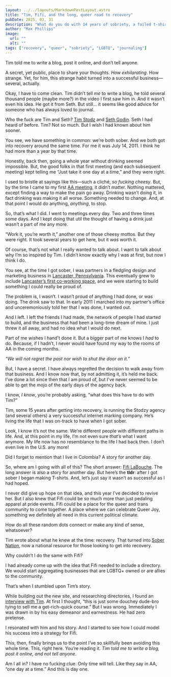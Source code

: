 ```yaml
---
layout: ../../layouts/MarkdownPostLayout.astro
title: "Tim, Fifi, and the long, queer road to recovery"
pubDate: 2025, 03, 31
description: "What do you do with 14 years of sobriety, a failed t-shirt business, and a need to connect with people? Start a blog."
author: "Max Phillips"
image:
  url: ""
  alt: ""
tags: ["recovery", "queer", "sobriety", "LGBTQ", "journaling"]
---
```


Tim told me to write a blog, post it online, and don’t tell anyone. 

A secret, yet public, place to share your thoughts. *How exhilarating*. How strange. Yet, for him, this strange habit turned into a successful business—several, actually.

Okay, I have to come clean. Tim didn’t tell *me* to write a blog, he told several thousand people (maybe more?) in the video I first saw him in. And it wasn’t even his idea. He got it from Seth. But still...  it seems like good advice for someone who has always loved to journal.

Who the fuck are Tim and Seth? [Tim Stodz](https://www.timstodz.com) and [Seth Godin](https://seths.blog). Seth I had heard of before. Tim? Not so much. But I wish I had known about him sooner.

You see, we have something in common: we’re both sober. And we both got into recovery around the same time. For me it was July 14, 2011. I think he had more than a year by that time.

Honestly, back then, going a whole year without drinking seemed impossible. But, the good folks in that first meeting (and each subsequent meeting) kept telling me “Just take it one day at a time,” and they were right.

I used to bristle at sayings like this—such a cliché, *so fucking cheesy*. But, by the time I came to my first [AA meeting](https://www.aa.org), it didn’t matter. Nothing mattered, except finding a way to make the pain go away. Drinking wasn’t doing it, in fact drinking was making it all worse. Something needed to change. And, at that point I would do anything, *anything*, to stop.

So, that’s what I did. I went to meetings every day. Two and three times some days. And I kept doing that util the thought of having a drink just wasn’t a part of me any more.

“Work it, you’re worth it,” another one of those cheesy mottos. But they were right. It took several years to get here, but it *was* worth it.

Of course, that’s not what I really wanted to talk about. I want to talk about why I’m so inspired by Tim. I didn’t know exactly why I was at first, but now I think I do.

You see, at the time I got sober, I was partners in a fledgling design and marketing business in [Lancaster, Pennsylvania](https://lancasterpa.com). This eventually grew to include [Lancaster’s first co-working space](https://candyissweet.com), and we were starting to build something I could really be proud of.

The problem is, I wasn’t. I wasn’t proud of anything I had done, or was doing. The drink saw to that. In early 2011 I marched into my partner’s office and unceremoniously told her that I was done, I wanted out.

And I left. I left the friends I had made, the network of people I had started to build, and the business that had been a long-time dream of mine. I just threw it all away, and had no idea what I would do next.

Part of me wishes I hand’t done it. But a bigger part of me knows I *had* to do. Because, if I hadn’t, I never would have found my way to the rooms of AA in the coming months.

*“We will not regret the past nor wish to shut the door on it.”*

But, I have a secret. I have always regretted the decision to walk away from that business. And I know now that, by not admitting it, it’s held me back. I’ve done a lot since then that I am proud of, but I’ve never seemed to be able to get the mojo of the early days of the agency back.

I know, *I know*, you’re probably asking, “what does this have to do with Tim?”

Tim, some 15 years after getting into recovery, is running the Stodzy agency (and several others) a very successful internet marking company. He’s living the life that I was on-track to have when I got sober.

Look, I know it’s not the same. We’re different people with different paths in life. And, at this point in my life, I’m not even sure *that’s* what I want anymore. My life now has no resemblance to the life I had back then. I don’t even live in the U.S. any more!

Did I forget to mention that I live in Colombia? A story for another day.

So, where am I going with all of this? The short answer: [Fifi LaBouche](https://fifilabouche.com). The long answer is also a story for another day. But here’s the **tldr**: after I got sober I began making T-shirts. And, let’s just say it wasn’t as successful as I had hoped.

I never did give up hope on that idea, and this year I’ve decided to revive her. But I also knew that Fifi could be so much more than just pedaling apparel at pride events. Fifi could be a place for the queer and trans community to come together. A place where we can celebrate Queer Joy, something we definitely all need in this current political climate.

How do all these random dots connect or make any kind of sense, whatsoever?

Tim wrote about what he knew at the time: recovery. That turned into [Sober Nation](https://sobernation.com), now a national resource for those looking to get into recovery.

Why couldn’t I do the same with Fifi?

I had already come up with the idea that Fifi needed to include a directory. We would start aggregating businesses that are LGBTQ+ owned or are allies to the community.

That’s when I stumbled upon Tim’s story.

While building out the new site, and researching directories, I found an [interview with Tim](https://youtu.be/DeYkm4RW9Nk?si=t5N_1OJNydnaYXXt). At first I thought, “this is just some douchey dude-bro tying to sell me a get-rich-quick course.” But I was wrong. Immediately I was drawn in by his easy demeanor and earnestness. He had zero pretense.

I resonated with him and his story. And I started to see how I could model his success into a strategy for Fifi.

This, then, finally brings us to the point I’ve so skillfully been avoiding this whole time. This, right here. You’re reading it. *Tim told me to write a blog, post it online, and not tell anyone*.

Am I all in? I have no fucking clue. Only time will tell. Like they say in AA, “one day at a time.” And this is day one.